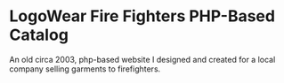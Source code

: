 # LogoWear Fire Fighters PHP-Based Catalog
An old circa 2003, php-based website I designed and created for a local
company selling garments to firefighters.
